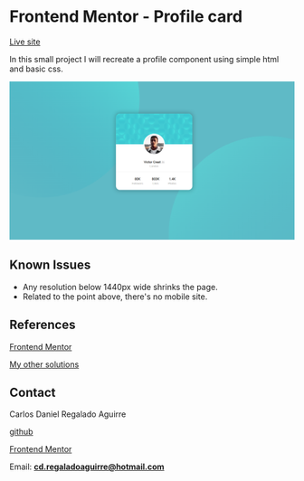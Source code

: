 # Frontend Mentor - Profile card

[Live site](https://determined-shannon-b84668.netlify.app/)

In this small project I will recreate a profile component using simple html and basic css.

![Profile card](./assets/images/Preview.png)

## Known Issues

- Any resolution below 1440px wide shrinks the page.
- Related to the point above, there's no mobile site.

## References
[Frontend Mentor](https://www.frontendmentor.io/)

[My other solutions](https://www.frontendmentor.io/profile/CarlosDRA)



## Contact
Carlos Daniel Regalado Aguirre

[github](https://www.github.com/CarlosDRA)

[Frontend Mentor](https://www.frontendmentor.io/profile/CarlosDRA)

Email: **cd.regaladoaguirre@hotmail.com**